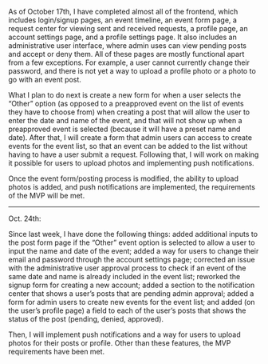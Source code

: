 

As of October 17th, I have completed almost all of the frontend, which includes login/signup pages, an event timeline, an event form page, a request center for viewing sent and received requests, a profile page, an account settings page, and a profile settings page. It also includes an administrative user interface, where admin uses can view pending posts and accept or deny them. All of these pages are mostly functional apart from a few exceptions. For example, a user cannot currently change their password, and there is not yet a way to upload a profile photo or a photo to go with an event post. 
	
What I plan to do next is create a new form for when a user selects the “Other” option (as opposed to a preapproved event on the list of events they have to choose from) when creating a post that will allow the user to enter the date and name of the event, and that will not show up when a preapproved event is selected (because it will have a preset name and date). After that, I will create a form that admin users can access to create events for the event list, so that an event can be added to the list without having to have a user submit a request. Following that, I will work on making it possible for users to upload photos and implementing push notifications.  
	
Once the event form/posting process is modified, the ability to upload photos is added, and push notifications are implemented, the requirements of the MVP will be met. 


__________________________________________________________

Oct. 24th:  

Since last week, I have done the following things: added additional inputs to the post form page if the “Other” event option is selected to allow a user to input the name and date of the event; added a way for users to change their email and password through the account settings page; corrected an issue with the administrative user approval process to check if an event of the same date and name is already included in the event list; reworked the signup form for creating a new account; added a section to the notification center that shows a user’s posts that are pending admin approval; added a form for admin users to create new events for the event list; and added (on the user’s profile page) a field to each of the user’s posts that shows the status of the post (pending, denied, approved). 

Then, I will implement push notifications and a way for users to upload photos for their posts or profile. Other than these features, the MVP requirements have been met. 
